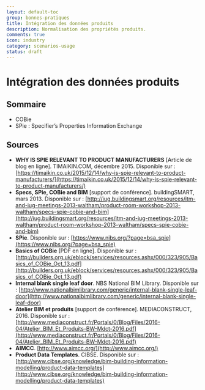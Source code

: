 ```yaml
---
layout: default-toc
group: bonnes-pratiques
title: Intégration des données produits
description: Normalisation des propriétés produits.
comments: true
icon: industry
category: scenarios-usage
status: draft
---
```


# Intégration des données produits

## Sommaire

* COBie
* SPie : Specifier’s Properties Information Exchange

## Sources

* **WHY IS SPIE RELEVANT TO PRODUCT MANUFACTURERS** [Article de blog en ligne]. TIMAIKIN.COM, décembre 2015. Disponible sur :   [https://timaikin.co.uk/2015/12/14/why-is-spie-relevant-to-product-manufacturers/](https://timaikin.co.uk/2015/12/14/why-is-spie-relevant-to-product-manufacturers/)
* **Specs, SPie, COBie and BIM** [support de conférence]. buildingSMART, mars 2013. Disponible sur :  [http://iug.buildingsmart.org/resources/itm-and-iug-meetings-2013-waltham/product-room-workshop-2013-waltham/specs-spie-cobie-and-bim](http://iug.buildingsmart.org/resources/itm-and-iug-meetings-2013-waltham/product-room-workshop-2013-waltham/specs-spie-cobie-and-bim)
* **SPie**. Disponible sur : [https://www.nibs.org/?page=bsa_spie](https://www.nibs.org/?page=bsa_spie)
* **Basics of COBie** [PDF en ligne]. Disponible sur :  [http://builders.org.uk/eblock/services/resources.ashx/000/323/905/Basics_of_COBie_Oct_13.pdf](http://builders.org.uk/eblock/services/resources.ashx/000/323/905/Basics_of_COBie_Oct_13.pdf)
* **Internal blank single leaf door**. NBS National BIM Library. Disponible sur : [http://www.nationalbimlibrary.com/generic/internal-blank-single-leaf-door](http://www.nationalbimlibrary.com/generic/internal-blank-single-leaf-door)
* **Atelier BIM et produits** [support de conférence]. MEDIACONSTRUCT, 2016. Disponible sur : [http://www.mediaconstruct.fr/Portals/0/Blog/Files/2016-04/Atelier_BIM_Et_Produits-BW-Mdct-2016.pdf](http://www.mediaconstruct.fr/Portals/0/Blog/Files/2016-04/Atelier_BIM_Et_Produits-BW-Mdct-2016.pdf)
* **AIMCC**. [http://www.aimcc.org/](http://www.aimcc.org/)
* **Product Data Templates**. CIBSE. Disponible sur : [http://www.cibse.org/knowledge/bim-building-information-modelling/product-data-templates](http://www.cibse.org/knowledge/bim-building-information-modelling/product-data-templates)
